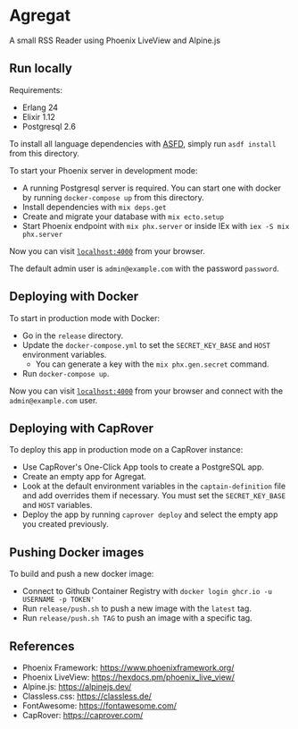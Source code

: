 # Agregat

A small RSS Reader using Phoenix LiveView and Alpine.js

## Run locally

Requirements:

* Erlang 24
* Elixir 1.12
* Postgresql 2.6

To install all language dependencies with [ASFD](https://asdf-vm.com/), simply run `asdf install` from this directory.

To start your Phoenix server in development mode:

  * A running Postgresql server is required. You can start one with docker by running `docker-compose up` from this directory.
  * Install dependencies with `mix deps.get`
  * Create and migrate your database with `mix ecto.setup`
  * Start Phoenix endpoint with `mix phx.server` or inside IEx with `iex -S mix phx.server`

Now you can visit [`localhost:4000`](http://localhost:4000) from your browser.

The default admin user is `admin@example.com` with the password `password`.

## Deploying with Docker

To start in production mode with Docker:

  * Go in the `release` directory.
  * Update the `docker-compose.yml` to set the `SECRET_KEY_BASE` and `HOST` environment variables.
    * You can generate a key with the `mix phx.gen.secret` command.
  * Run `docker-compose up`.

Now you can visit [`localhost:4000`](http://localhost:4000) from your browser and connect with the `admin@example.com` user.

## Deploying with CapRover

To deploy this app in production mode on a CapRover instance:

* Use CapRover's One-Click App tools to create a PostgreSQL app.
* Create an empty app for Agregat.
* Look at the default environment variables in the `captain-definition` file and add overrides them if necessary. You must set the `SECRET_KEY_BASE` and `HOST` variables.
* Deploy the app by running `caprover deploy` and select the empty app you created previously.

## Pushing Docker images

To build and push a new docker image:

* Connect to Github Container Registry with `docker login ghcr.io -u USERNAME -p TOKEN'`
* Run `release/push.sh` to push a new image with the `latest` tag.
* Run `release/push.sh TAG` to push an image with a specific tag.

## References

* Phoenix Framework: https://www.phoenixframework.org/
* Phoenix LiveView: https://hexdocs.pm/phoenix_live_view/
* Alpine.js: https://alpinejs.dev/
* Classless.css: https://classless.de/
* FontAwesome: https://fontawesome.com/
* CapRover: https://caprover.com/
